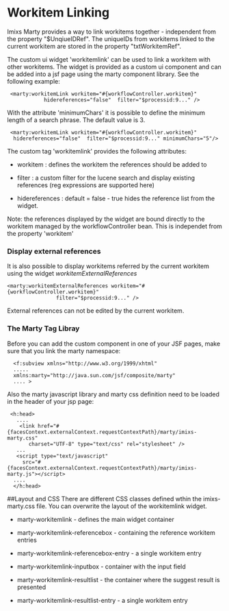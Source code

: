 
# Workitem Linking

Imixs Marty provides a way to link workitems together - independent from the property 
 "$UnqiueIDRef". The uniqueIDs from workitems linked to the current workitem are stored in 
 the property "txtWorkitemRef".

The custom ui widget 'workitemlink' can be used to link a workitem with other workitems.  The widget is provided as a custom ui component and can be added into a jsf page using the marty component library. See the following example:

	 <marty:workitemLink workitem="#{workflowController.workitem}"
	   			hidereferences="false"  filter="$processid:9..." /> 

With the attribute 'minimumChars' it is possible to define the minimum length of a search phrase. The default value is 3. 
 
	 <marty:workitemLink workitem="#{workflowController.workitem}"
	  hidereferences="false"  filter="$processid:9..." minimumChars="5"/> 

The custom tag 'workitemlink' provides the following attributes:

 * workitem : defines the workitem the references should be added to
 
 * filter : a custom filter for the lucene search and display existing references (reg expressions are supported here)

 * hidereferences : default = false - true hides the reference list from the widget.


 
Note: the references displayed by the widget are bound directly to the workitem managed by 
 the workflowController bean. This is independet from the property 'workitem'
 
### Display external references
It is also possible to display workitems referred by the current workitem using the widget _workitemExternalReferences_

	<marty:workitemExternalReferences workitem="#{workflowController.workitem}"
					filter="$processid:9..." /> 

External references can not be edited by the current workitem. 

 
### The Marty Tag Libray
Before you can add the custom component in one of your JSF pages, make sure that you link 
 the marty namespace:

	  <f:subview xmlns="http://www.w3.org/1999/xhtml"
	  .....
	  xmlns:marty="http://java.sun.com/jsf/composite/marty" 
	  .... >

Also the marty javascript library and marty css definition need to be loaded in the 
 header of your jsp page:

	 <h:head>
	   ....
	    <link href="#{facesContext.externalContext.requestContextPath}/marty/imixs-marty.css"
	       charset="UTF-8" type="text/css" rel="stylesheet" />
	   ...
	   <script type="text/javascript"
	     src="#{facesContext.externalContext.requestContextPath}/marty/imixs-marty.js"></script>
	  ....
	  </h:head>

 

##Layout and CSS
There are different CSS classes defined wthin the imixs-marty.css file. You can overwrite
  the layout of the workitemlink widget.

 * marty-workitemlink - defines the main widget container

 * marty-workitemlink-referencebox - containing the reference workitem entries
 
 * marty-workitemlink-referencebox-entry - a single workitem entry

 * marty-workitemlink-inputbox - container with the input field

 * marty-workitemlink-resultlist - the container where the suggest result is presented

 * marty-workitemlink-resultlist-entry - a single workitem entry
 

 